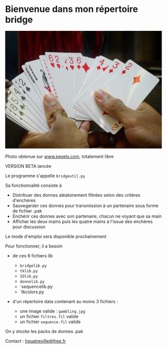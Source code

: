 # Bienvenue dans mon répertoire bridge

![gambling](data/gambling.jpg)

Photo obtenue sur www.pexels.com, totalement libre

VERSION BETA lancée

Le programme s'appelle `bridgeutil.py`

Sa fonctionnalité consiste à

*   Distribuer des donnes aléatoirement filtrées selon des critères d'enchères
*   Sauvegarder ces donnes pour transmission à un partenaire sous forme de fichier .pak
*   Enchérir ces donnes avec son partenaire, chacun ne voyant que sa main
*   Afficher les deux mains puis les quatre mains à l'issue des enchères pour discussion

Le mode d'emploi sera disponible prochainement

Pour fonctionner, il a besoin

* de ces 6 fichiers lib
  * `bridgelib.py`
  * `tklib.py`
  * `IOlib.py`
  * `donnelib.py`
  * `sequencelib.py
  * `tkcolors.py

* d'un répertoire data contenant au moins 3 fichiers :
  * une image valide : `gambling.jpg`
  * un fichier `filtres.fil` valide
  * un fichier `sequence.fil` valide

On y stocke les packs de donnes .pak


Contact : hquatreville@free.fr
